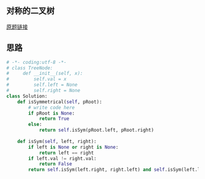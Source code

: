 ## 对称的二叉树

[原题链接](https://www.nowcoder.com/practice/ff05d44dfdb04e1d83bdbdab320efbcb?tpId=13&tqId=11211&tPage=3&rp=1&ru=%2Fta%2Fcoding-interviews&qru=%2Fta%2Fcoding-interviews%2Fquestion-ranking)

## 思路

```python
# -*- coding:utf-8 -*-
# class TreeNode:
#     def __init__(self, x):
#         self.val = x
#         self.left = None
#         self.right = None
class Solution:
    def isSymmetrical(self, pRoot):
        # write code here
        if pRoot is None:
            return True
        else:
            return self.isSym(pRoot.left, pRoot.right)
    
    def isSym(self, left, right):
        if left is None or right is None:
            return left == right
        if left.val != right.val:
            return False
        return self.isSym(left.right, right.left) and self.isSym(left.left, right.right)
```